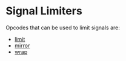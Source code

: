 # **Signal Limiters**

Opcodes that can be used to limit signals are:

* [limit](../../opcodes/limit)
* [mirror](../../opcodes/mirror)
* [wrap](../../opcodes/wrap)
